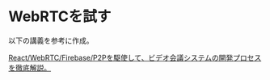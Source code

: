 # WebRTCを試す

以下の講義を参考に作成。

[React/WebRTC/Firebase/P2Pを駆使して、ビデオ会議システムの開発プロセスを徹底解説。](https://www.udemy.com/course/webrtc-react-firebase)
